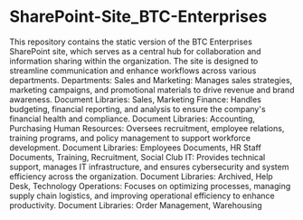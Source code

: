 # SharePoint-Site_BTC-Enterprises

This repository contains the static version of the BTC Enterprises SharePoint site, which serves as a central hub for collaboration and information sharing within the organization. The site is designed to streamline communication and enhance workflows across various departments.
Departments:
Sales and Marketing: Manages sales strategies, marketing campaigns, and promotional materials to drive revenue and brand awareness.
Document Libraries: Sales, Marketing
Finance: Handles budgeting, financial reporting, and analysis to ensure the company's financial health and compliance.
Document Libraries: Accounting, Purchasing
Human Resources: Oversees recruitment, employee relations, training programs, and policy management to support workforce development.
Document Libraries: Employees Documents, HR Staff Documents, Training, Recruitment, Social Club
IT: Provides technical support, manages IT infrastructure, and ensures cybersecurity and system efficiency across the organization.
Document Libraries: Archived, Help Desk, Technology
Operations: Focuses on optimizing processes, managing supply chain logistics, and improving operational efficiency to enhance productivity.
Document Libraries: Order Management, Warehousing
